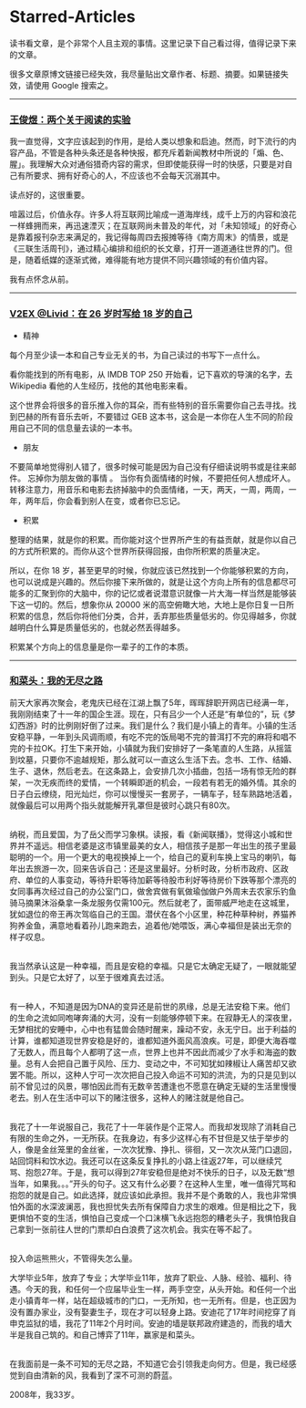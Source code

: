 # Starred-Articles

读书看文章，是个非常个人且主观的事情。这里记录下自己看过得，值得记录下来的文章。

很多文章原博文链接已经失效，我尽量贴出文章作者、标题、摘要。如果链接失效，请使用 Google 搜索之。

------
### [王俊煜：两个关于阅读的实验](http://mp.weixin.qq.com/s?timestamp=1470474005&src=3&ver=1&signature=BqeK7DEtMue1cGgzSvs4ESlrhS56BKa-0*armWTtO*GBYqxf*Nt-stblQYt98VznMEeRafvcLTLiZYhBC2AZotTA8CPCD5H1xzRzjxaTsi5aJo8Z9Nvt4O31GXbyTJR37Q4yQ6HLFaKn145uzzdMzMAO1Wh08jEoupCgi5ERWV0=)

我一直觉得，文字应该起到的作用，是给人类以想象和启迪。然而，时下流行的内容产品，不管是各种头条还是各种快报，都充斥着新闻教材中所说的「煽、色、腥」。我理解大众对通俗猎奇内容的需求，但即使能获得一时的快感，只要是对自己有所要求、拥有好奇心的人，不应该也不会每天沉溺其中。

读点好的，这很重要。

喧嚣过后，价值永存。许多人将互联网比喻成一道海岸线，成千上万的内容和浪花一样蜂拥而来，再迅速湮灭；在互联网尚未普及的年代，对「未知领域」的好奇心是靠着报刊杂志来满足的，我记得每周四去报摊等待《南方周末》的情景，或是《三联生活周刊》，通过精心编排和组织的长文章，打开一道道通往世界的门。但是，随着纸媒的逐渐式微，难得能有地方提供不同兴趣领域的有价值内容。

我有点怀念从前。

-----
### [V2EX @Livid：在 26 岁时写给 18 岁的自己](http://livid.v2ex.com/essays/2012/01/24/a-letter-from-26-to-18/)

- 精神

每个月至少读一本和自己专业无关的书，为自己读过的书写下一点什么。

看你能找到的所有电影，从 IMDB TOP 250 开始看，记下喜欢的导演的名字，去 Wikipedia 看他的人生经历，找他的其他电影来看。

这个世界会将很多的音乐推入你的耳朵，而有些特别的音乐需要你自己去寻找。找到巴赫的所有音乐去听，不要错过 GEB 这本书，这会是一本你在人生不同的阶段用自己不同的信息量去读的一本书。

- 朋友

不要简单地觉得别人错了，很多时候可能是因为自己没有仔细读说明书或是往来邮件。
忘掉你为朋友做的事情 。
当你有负面情绪的时候，不要把任何人想成坏人。转移注意力，用音乐和电影去挤掉脑中的负面情绪，一天，两天，一周，两周，一年，两年后，你会看到别人在变，或者你已忘记。

- 积累

整理的结果，就是你的积累。而你能对这个世界所产生的有益贡献，就是你以自己的方式所积累的。而你从这个世界所获得回报，由你所积累的质量决定。

所以，在你 18 岁，甚至更早的时候，你就应该已然找到一个你能够积累的方向，也可以说成是兴趣的。然后你接下来所做的，就是让这个方向上所有的信息都尽可能多的汇聚到你的大脑中，你的记忆或者说潜意识就像一片大海一样当然是能够装下这一切的。然后，想象你从 20000 米的高空俯瞰大地，大地上是你日复一日所积累的信息，然后你将他们分类，合并，丢弃那些质量低劣的。你见得越多，你就越明白什么算是质量低劣的，也就必然丢得越多。

积累某个方向上的信息量是你一辈子的工作的本质。

------

### [和菜头：我的无尽之路](https://www.douban.com/group/topic/9275424/)

前天大家再次聚会，老鬼庆已经在江湖上飘了5年，晖晖辞职开网店已经满一年，我刚刚结束了十一年的国企生涯。现在，只有吕少一个人还是“有单位的”，玩《梦幻西游》时的比例刚好倒了过来。我们是什么？我们是小镇上的青年。小镇的生活安稳平静，一年到头风调雨顺，有吃不完的饭局喝不完的普洱打不完的麻将和唱不完的卡拉OK。打生下来开始，小镇就为我们安排好了一条笔直的人生路，从摇篮到坟墓，只要你不逾越规矩，那么就可以一直这么生活下去。念书、工作、结婚、生子、退休，然后老去。在这条路上，会安排几次小插曲，包括一场有惊无险的群架，一次无疾而终的爱情，一个转瞬即逝的机会，一段若有若无的婚外情。其余的日子白云缭绕，阳光灿烂，你可以慢慢买一套房子，一辆车子，轻车熟路地活着，就像最后可以用两个指头就能解开乳罩但是彼时心跳只有80次。 <br /><br />

纳税，而且爱国，为了岳父而学习象棋。读报，看《新闻联播》，觉得这小城和世界并不遥远。相信老婆是这市镇里最美的女人，相信孩子是那一年出生的孩子里最聪明的一个。用一个更大的电视换掉上一个，给自己的夏利车换上宝马的喇叭，每年出去旅游一次，回来告诉自己：还是这里最好。分析时政，分析市政府、区政府、单位的人事变动，等待升职等待加薪等待股市利好等待房价下跌等那个漂亮的女同事再次经过自己的办公室门口，做舍宾做有氧做瑜伽做户外周末去农家乐钓鱼骑马摘果沐浴桑拿一条龙服务仅需100元。然后就老了，面带威严地走在这城里，犹如退位的帝王再次驾临自己的王国。潜伏在各个小区里，种花种草种树，养猫养狗养金鱼，满意地看着孙儿跑来跑去，追着他/她喂饭，满心幸福但是装出无奈的样子叹息。 <br /><br />

我当然承认这是一种幸福，而且是安稳的幸福。只是它太确定无疑了，一眼就能望到头。只是它太好了，以至于很难真去过活。 <br /><br />

有一种人，不知道是因为DNA的变异还是前世的夙缘，总是无法安稳下来。他们的生命之流如同咆哮奔涌的大河，没有一刻能够停顿下来。在寂静无人的深夜里，无梦相扰的安睡中，心中也有猛兽会随时醒来，躁动不安，永无宁日。出于利益的计算，谁都知道现世界安稳是好的，谁都知道外面风高浪疾。可是，即便大海吞噬了无数人，而且每个人都明了这一点，世界上也并不因此而减少了水手和海盗的数量。总有人会把自己置于风险、压力、变动之中，不可知犹如辣椒让人痛苦却又欲罢不能。所以，这种人宁可一次次把自己投入命运不可知的洪流，为的只是见到以前不曾见过的风景，哪怕因此而有无数辛苦遭逢也不愿意在确定无疑的生活里慢慢老去。别人在生活中可以下的赌注很多，这种人的赌注就是他自己。 <br /><br />

我花了十一年说服自己，我花了十一年装作是个正常人。而我却发现除了消耗自己有限的生命之外，一无所获。在我身边，有多少这样心有不甘但是又怯于举步的人，像是金丝笼里的金丝雀，一次次犹豫、挣扎、徘徊，又一次次从笼门口退回，站回饲料和饮水边。我还可以在这条反复挣扎的小路上往返27年，可以继续咒骂、抱怨27年。于是，我可以得到27年安稳但是绝对不快乐的日子，以及无数“想当年，如果我。。。”开头的句子。这又有什么必要？在这种人生里，唯一值得咒骂和抱怨的就是自己。如此选择，就应该如此承担。我并不是个勇敢的人，我也非常惧怕外面的水深波澜恶，我也担忧失去所有保障自力求生的艰难。但是相比之下，我更惧怕不变的生活，惧怕自己变成一个口沫横飞永远抱怨的糟老头子，我惧怕我自己拿到一张前往人世的门票却白白浪费了这次机会。我实在等不起了。 <br /><br />

投入命运熊熊火，不管得失怎么量。 

大学毕业5年，放弃了专业；大学毕业11年，放弃了职业、人脉、经验、福利、待遇。今天的我，和任何一个应届毕业生一样，两手空空，从头开始。和任何一个出走小镇青年一样，站在超级城市的门口，一无所知，也一无所有。但是，也正因为没有置办家业，没有娶妻生子，现在才可以轻身上路。安迪花了17年时间挖穿了肖申克监狱的墙，我花了11年2个月时间。安迪的墙是联邦政府建造的，而我的墙大半是我自己筑的。和自己博弈了11年，赢家是和菜头。 <br /><br />

在我面前是一条不可知的无尽之路，不知道它会引领我走向何方。但是，我已经感觉到自由清新的风，我看到了深不可测的蔚蓝。 

2008年，我33岁。

